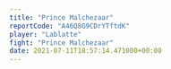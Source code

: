 ```yaml
---
title: "Prince Malchezaar"
reportCode: "A46Q8G9CDrYTftdK"
player: "Lablatte"
fight: "Prince Malchezaar"
date: 2021-07-11T18:57:14.471000+00:00
---
```

